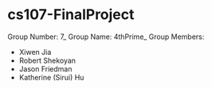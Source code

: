 # cs107-FinalProject
Group Number: 7_
Group Name: 4thPrime_
Group Members:
* Xiwen Jia
* Robert Shekoyan
* Jason Friedman
* Katherine (Sirui) Hu

